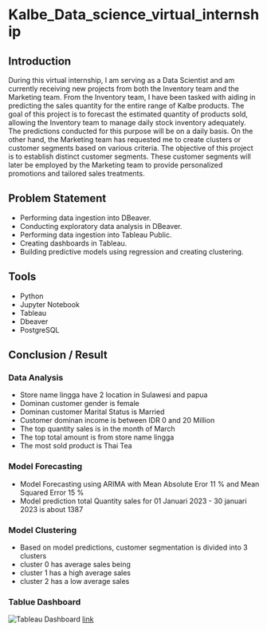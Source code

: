 # Kalbe_Data_science_virtual_internship

## Introduction
During this virtual internship, I am serving as a Data Scientist and am currently receiving new projects from both the Inventory team and the Marketing team.
From the Inventory team, I have been tasked with aiding in predicting the sales quantity for the entire range of Kalbe products. The goal of this project is to forecast the estimated quantity of products sold, allowing the Inventory team to manage daily stock inventory adequately. The predictions conducted for this purpose will be on a daily basis.
On the other hand, the Marketing team has requested me to create clusters or customer segments based on various criteria. The objective of this project is to establish distinct customer segments. These customer segments will later be employed by the Marketing team to provide personalized promotions and tailored sales treatments.

## Problem Statement
- Performing data ingestion into DBeaver.
- Conducting exploratory data analysis in DBeaver.
- Performing data ingestion into Tableau Public.
- Creating dashboards in Tableau.
- Building predictive models using regression and creating clustering.

## Tools
- Python
- Jupyter Notebook
- Tableau
- Dbeaver
- PostgreSQL

## Conclusion / Result
### Data Analysis
- Store name lingga have 2 location in Sulawesi and papua
- Dominan customer gender is female
- Dominan customer Marital Status is Married
- Customer dominan income is between IDR 0 and 20 Million
- The top quantity sales is in the month of March
- The top total amount is from store name lingga
- The most sold product is Thai Tea
### Model Forecasting
- Model Forecasting using ARIMA with Mean Absolute Eror 11 % and Mean Squared Error 15 %
- Model prediction total Quantity sales for 01 Januari 2023 - 30 januari 2023 is about 1387
### Model Clustering 
- Based on model predictions, customer segmentation is divided into 3 clusters
- cluster 0 has average sales being
- cluster 1 has a high average sales
- cluster 2 has a low average sales 

### Tablue Dashboard 
![Tableau Dashboard ](https://github.com/siharp/Kalbe_Data_science_virtual_internship/blob/main/image/Screenshot%202023-10-21%20224523.png)
[link](https://public.tableau.com/views/KalbeNutritionalSalesDashboard/Dashboard1?:language=en-US&:display_count=n&:origin=viz_share_link)
